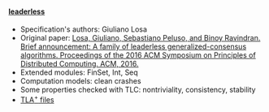 #### <a href="https://losa.fr/research/leaderless/">leaderless</a>
- Specification's authors: Giuliano Losa
- Original paper: <a href="https://www.ssrg.ece.vt.edu/papers/2016_podc.pdf">Losa, Giuliano, Sebastiano Peluso, and Binoy Ravindran. Brief announcement: A family of leaderless generalized-consensus algorithms. Proceedings of the 2016 ACM Symposium on Principles of Distributed Computing. ACM, 2016.</a>
- Extended modules: FinSet, Int, Seq
- Computation models: clean crashes
- Some properties checked with TLC: nontriviality, consistency, stability
- <a href="https://losa.fr/research/leaderless/">TLA<sup>+</sup> files</a>